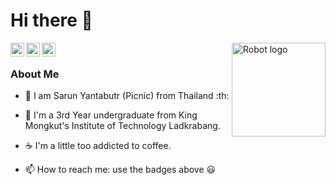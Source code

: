 # Hi there 👋
<img alt="Robot logo" src="https://github.com/rajput2107/rajput2107/raw/master/Assets/Developer.gif" align="right" height="150" />

<a href="https://www.facebook.com/mehdi.mabrouki1">
  <img align="left" alt="Facebook" width="22px" src="https://cdn.jsdelivr.net/npm/simple-icons@v3/icons/facebook.svg" />
</a>

<a href="https://www.instagram.com/mabroukimehdi/">
  <img align="left" alt="Instagram" width="22px" src="https://cdn.jsdelivr.net/npm/simple-icons@v3/icons/instagram.svg" />
</a>

<a href="https://www.instagram.com/mabroukimehdi/">
  <img align="left" alt="Instagram" width="22px" src="https://camo.githubusercontent.com/5a91ab591fd4bf773b89c32e017d97a46f1839cb/68747470733a2f2f63646e2e6a7364656c6976722e6e65742f6e706d2f73696d706c652d69636f6e734076332f69636f6e732f6c656574636f64652e737667" />
</a>

<br>

### About Me 

- :boy: I am Sarun Yantabutr (Picnic) from Thailand :th:

- 🔭 I'm a 3rd Year undergraduate from King Mongkut's Institute of Technology Ladkrabang.

- ☕ I'm a little too addicted to coffee.

- 📫 How to reach me: use the badges above 😃
